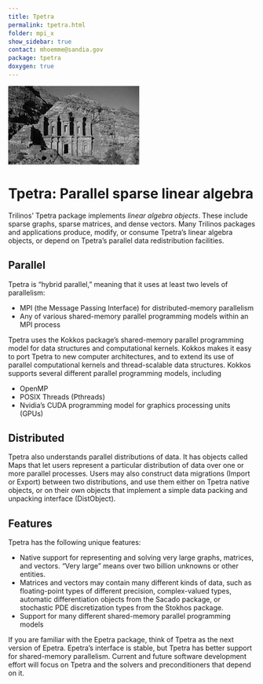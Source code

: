 ```yaml
---
title: Tpetra
permalink: tpetra.html
folder: mpi_x
show_sidebar: true
contact: mhoemme@sandia.gov
package: tpetra
doxygen: true
---
```


![](images/epetra.jpg)

# Tpetra: Parallel sparse linear algebra

Trilinos’ Tpetra package implements _linear algebra objects_. These include sparse graphs, sparse matrices, and dense vectors. Many Trilinos packages and applications produce, modify, or consume Tpetra’s linear algebra objects, or depend on Tpetra’s parallel data redistribution facilities.

## Parallel

Tpetra is “hybrid parallel,” meaning that it uses at least two levels of parallelism:

*   MPI (the Message Passing Interface) for distributed-memory parallelism
*   Any of various shared-memory parallel programming models within an MPI process

Tpetra uses the Kokkos package’s shared-memory parallel programming model for data structures and computational kernels. Kokkos makes it easy to port Tpetra to new computer architectures, and to extend its use of parallel computational kernels and thread-scalable data structures. Kokkos supports several different parallel programming models, including

*   OpenMP
*   POSIX Threads (Pthreads)
*   Nvidia’s CUDA programming model for graphics processing units (GPUs)

## Distributed

Tpetra also understands parallel distributions of data. It has objects called Maps that let users represent a particular distribution of data over one or more parallel processes. Users may also construct data migrations (Import or Export) between two distributions, and use them either on Tpetra native objects, or on their own objects that implement a simple data packing and unpacking interface (DistObject).

## Features

Tpetra has the following unique features:

*   Native support for representing and solving very large graphs, matrices, and vectors. “Very large” means over two billion unknowns or other entities.
*   Matrices and vectors may contain many different kinds of data, such as floating-point types of different precision, complex-valued types, automatic differentiation objects from the Sacado package, or stochastic PDE discretization types from the Stokhos package.
*   Support for many different shared-memory parallel programming models

If you are familiar with the Epetra package, think of Tpetra as the next version of Epetra. Epetra’s interface is stable, but Tpetra has better support for shared-memory parallelism. Current and future software development effort will focus on Tpetra and the solvers and preconditioners that depend on it.
